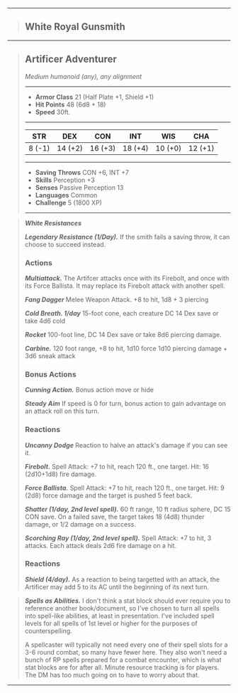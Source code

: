 ___
> ## White Royal Gunsmith
___
> ## Artificer Adventurer
>*Medium humanoid (any), any alignment*
> ___
> - **Armor Class** 21 (Half Plate +1, Shield +1)
> - **Hit Points** 48 (6d8 + 18)
> - **Speed** 30ft.
>___
>|STR|DEX|CON|INT|WIS|CHA|
>|:---:|:---:|:---:|:---:|:---:|:---:|
>|8 (-1)|14 (+2)|16 (+3)|18 (+4)|10 (+0)|12 (+1)|
>___
> - **Saving Throws** CON +6, INT +7
> - **Skills** Perception +3
> - **Senses** Passive Perception 13
> - **Languages** Common
> - **Challenge** 5 (1800 XP)
> ___
>
>

> ***White Resistances*** 
>
> ***Legendary Resistance (1/Day).*** If the smith fails a saving throw, it can choose to succeed instead.
>
> ### Actions
> ***Multiattack.*** The Artifcer attacks once with its Firebolt, and once with its Force Ballista. It may replace its Firebolt attack with another spell.
>
> ***Fang Dagger*** Melee Weapon Attack. +8 to hit, 1d8 + 3 piercing
>
> ***Cold Breath. 1/day*** 15-foot cone, each creature DC 14 Dex save or take 4d6 cold
>
> ***Rocket*** 100-foot line, DC 14 Dex save or take 8d6 piercing damage.
>
> ***Carbine.*** 120 foot range, +8 to hit, 1d10 force 1d10 piercing damage + 3d6 sneak attack
>
> ### Bonus Actions
> ***Cunning Action.*** Bonus action move or hide   
>
> ***Steady Aim*** If speed is 0 for turn, bonus action to gain advantage on an attack roll on this turn.
>
> ### Reactions
> ***Uncanny Dodge*** Reaction to halve an attack's damage if you can see it.
>
>
> ***Firebolt.*** Spell Attack: +7 to hit, reach 120 ft., one target. Hit: 16 (2d10+1d8) fire damage.
>
> ***Force Ballista.*** Spell Attack: +7 to hit, reach 120 ft., one target. Hit: 9 (2d8) force damage and the target is pushed 5 feet back.
>
>
> ***Shatter (1/day, 2nd level spell).*** 60 ft range, 10 ft radius sphere, DC 15 CON save. On a failed save, the target takes 18 (4d8) thunder damage, or 1/2 damage on a success.
>
> ***Scorching Ray (1/day, 2nd level spell).*** Spell Attack: +7 to hit, 3 attacks. Each attack deals 2d6 fire damage on a hit.
> ### Reactions
> ***Shield (4/day).*** As a reaction to being targetted with an attack, the Artificer may add 5 to its AC until the beginning of its next turn.

> ***Spells as Abilities.*** I don't think a stat block should ever require you to reference another book/document, so I've chosen to turn all spells into spell-like abilities, at least in presentation. I've included spell levels for all spells of 1st level or higher for the purposes of counterspelling.
>
>A spellcaster will typically not need every one of their spell slots for a 3-6 round combat, so many have fewer here. They also won't need a bunch of RP spells prepared for a combat encounter, which is what stat blocks are for after all. Minute resource tracking is for players. The DM has too much going on to have to worry about that.
___

>

